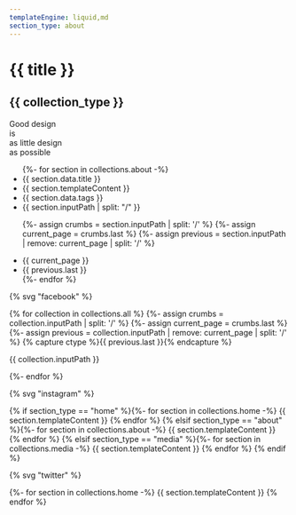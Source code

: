 ```yaml
---
templateEngine: liquid,md
section_type: about
---
```


# {{ title }}
 
 ## {{ collection_type }}
 
 <div class="justify-center items-center">
    <div>
      <span class="text-change">Good design</span><br/>
      <span class="change">is<br/>as little design<br/>as possible</span><br/>
      <span x-data="{message:'🤖 Hello World 🤓'}" x-text="message"></span>
    </div>
  </div>
  
<ul>
  {%- for section in collections.about -%}
  <li>{{ section.data.title }}</li>
  <li>{{ section.templateContent }}</li>
  <li>{{ section.data.tags }}</li>
  <li>{{ section.inputPath | split: "/" }}</li>

  {%- assign crumbs = section.inputPath | split: '/' %}
  {%- assign current_page = crumbs.last %}
  {%- assign previous = section.inputPath | remove: current_page | split: '/' %}
  <li>{{ current_page }}</li>
  <li>{{ previous.last }}</li>
  {%- endfor %}
</ul>


{% svg "facebook" %}

{% for collection in collections.all %}
{%- assign crumbs = collection.inputPath | split: '/' %}
  {%- assign current_page = crumbs.last %}
  {%- assign previous = collection.inputPath | remove: current_page | split: '/' %}
  {% capture ctype %}{{ previous.last }}{% endcapture %}
<p>{{ collection.inputPath }}</p>
{%- endfor %}


{% svg "instagram" %}

{% if section_type == "home" %}{%- for section in collections.home -%}
{{ section.templateContent }}
{% endfor %}
{% elsif section_type == "about" %}{%- for section in collections.about -%}
{{ section.templateContent }}
{% endfor %}
{% elsif section_type == "media" %}{%- for section in collections.media -%}
{{ section.templateContent }}
{% endfor %}
{% endif %}

{% svg "twitter" %}

{%- for section in collections.home -%}
{{ section.templateContent }}
{% endfor %}
